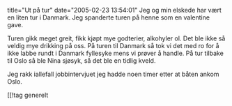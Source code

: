 title="Ut på tur"
date="2005-02-23 13:54:01"
Jeg og min elskede har vært en liten tur i Danmark. Jeg spanderte turen på henne som en valentine gave.

Turen gikk meget greit, fikk kjøpt mye godterier, alkohyler ol. Det ble ikke så veldig mye drikking på oss. På turen til Danmark så tok vi det med ro for å ikke labbe rundt i Danmark fyllesyke mens vi prøver å handle. På tur tilbake til Oslo så ble Nina sjøsyk, så det ble en tidlig kveld.

Jeg rakk iallefall jobbintervjuet jeg hadde noen timer etter at båten ankom Oslo.

[[!tag  generelt
